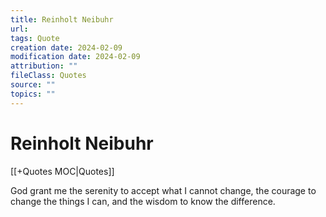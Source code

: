 ```yaml
---
title: Reinholt Neibuhr
url: 
tags: Quote
creation date: 2024-02-09
modification date: 2024-02-09
attribution: ""
fileClass: Quotes
source: ""
topics: ""
---
```


# Reinholt Neibuhr

[[+Quotes MOC|Quotes]]

God grant me the serenity to accept what I cannot change, the courage to change the things I can, and the wisdom to know the difference.
